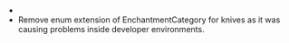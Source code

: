 - 
- Remove enum extension of EnchantmentCategory for knives as it was causing problems inside developer environments.